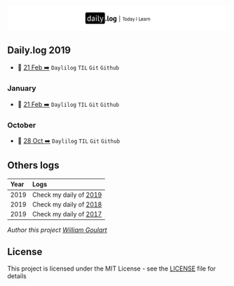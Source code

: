![](daily-logo.png)

## Daily.log 2019

- 📑 [21 Feb ➡️](02-Feb/log-21-02-2019.md) `Daylilog` `TIL` `Git` `Github`

### January

- 📑 [21 Feb ➡️](02-Feb/log-21-02-2019.md) `Daylilog` `TIL` `Git` `Github`

### October

- 📑 [28 Oct ➡️](10-Oct/log-10-28-2019.md) `Daylilog` `TIL` `Git` `Github`

## Others logs

| Year | Logs                                                                                       |
| :--- | :----------------------------------------------------------------------------------------- |
| 2019 | Check my daily of [2019](https://github.com/wgoulaart/dailylog/tree/master/2018/README.md) |
| 2019 | Check my daily of [2018](https://github.com/wgoulaart/dailylog/tree/master/2018/README.md) |
| 2019 | Check my daily of [2017](https://github.com/wgoulaart/dailylog/tree/master/2017/README.md) |

_Author this project [William Goulart](https://github.com/wgoulaart/)_

## License

This project is licensed under the MIT License - see the [LICENSE](/LICENSE) file for details
